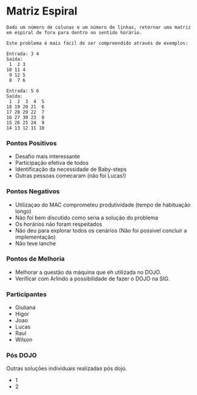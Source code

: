 # Matriz Espiral 

    Dado um número de colunas e um número de linhas, retornar uma matriz em espiral de fora para dentro no sentido horário.  
    
    Este problema é mais fácil de ser compreendido através de exemplos:  
    
    Entrada: 3 4  
    Saída:  
     1  2 3  
    10 11 4  
     9 12 5  
     8  7 6  
    
    Entrada: 5 6  
    Saída:  
     1  2  3  4  5  
    18 19 20 21  6  
    17 28 29 22  7  
    16 27 30 23  8  
    15 26 25 24  9  
    14 13 12 11 10  

### Pontos Positivos
- Desafio mais interessante
- Participação efetiva de todos
- Identificação da necessidade de Baby-steps 
- Outras pessoas comecaram (não foi Lucas!)

### Pontos Negativos
- Utilizaçao do MAC comprometeu produtividade (tempo de habituação longo)
- Não foi bem discutido como seria a solução do problema
- Os horários não foram respeitados
- Não deu para explorar todos os cenários (Não foi possivel concluir a implementação)
- Não teve lanche

### Pontos de Melhoria
- Melhorar a questão da máquina que eh utilizada no DOJO.
- Verificar com Arlindo a possibilidade de fazer o DOJO na SIG.

### Participantes
- Giuliana
- Higor
- Joao
- Lucas
- Raul
- Wilson

### Pós DOJO 

Outras soluções individuais realizadas pós dojo.

- 1
- 2
